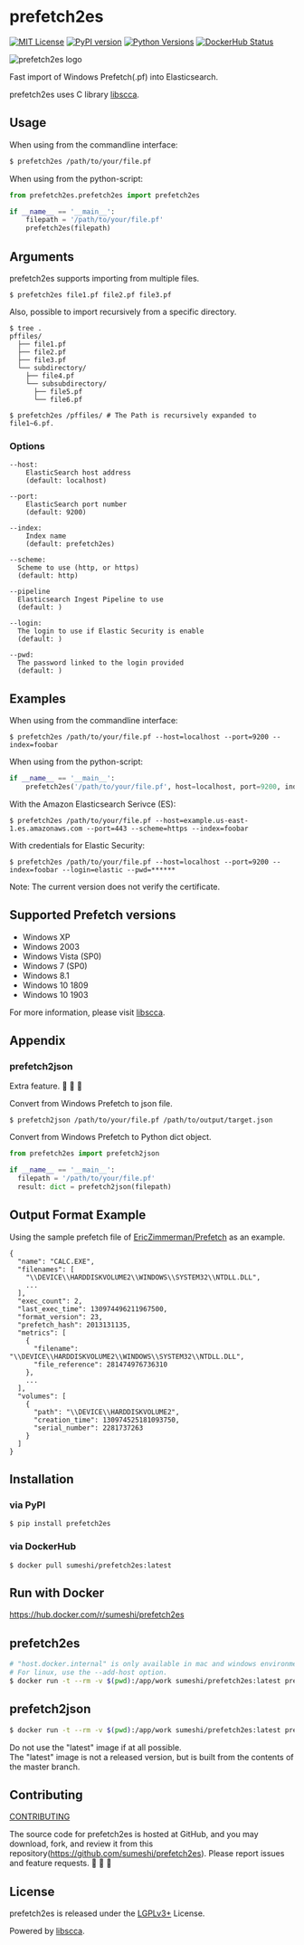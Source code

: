 # prefetch2es
[![MIT License](http://img.shields.io/badge/license-MIT-blue.svg?style=flat)](LICENSE)
[![PyPI version](https://badge.fury.io/py/prefetch2es.svg)](https://badge.fury.io/py/prefetch2es)
[![Python Versions](https://img.shields.io/pypi/pyversions/prefetch2es.svg)](https://pypi.org/project/prefetch2es/)
[![DockerHub Status](https://shields.io/docker/cloud/build/sumeshi/prefetch2es)](https://hub.docker.com/r/sumeshi/prefetch2es)

![prefetch2es logo](https://gist.githubusercontent.com/sumeshi/c2f430d352ae763273faadf9616a29e5/raw/fd3921cb75a484af98d795f194e9e4cb16b88515/prefetch2es.svg)

Fast import of Windows Prefetch(.pf) into Elasticsearch.

prefetch2es uses C library [libscca](https://github.com/libyal/libscca).

## Usage

When using from the commandline interface:

```bash
$ prefetch2es /path/to/your/file.pf
```

When using from the python-script:

```python
from prefetch2es.prefetch2es import prefetch2es

if __name__ == '__main__':
    filepath = '/path/to/your/file.pf'
    prefetch2es(filepath)
```

## Arguments
prefetch2es supports importing from multiple files.

```
$ prefetch2es file1.pf file2.pf file3.pf
```

Also, possible to import recursively from a specific directory.

```
$ tree .
pffiles/
  ├── file1.pf
  ├── file2.pf
  ├── file3.pf
  └── subdirectory/
    ├── file4.pf
    └── subsubdirectory/
      ├── file5.pf
      └── file6.pf

$ prefetch2es /pffiles/ # The Path is recursively expanded to file1~6.pf.
```

### Options
```
--host: 
    ElasticSearch host address
    (default: localhost)

--port: 
    ElasticSearch port number
    (default: 9200)

--index: 
    Index name
    (default: prefetch2es)

--scheme:
  Scheme to use (http, or https)
  (default: http)

--pipeline
  Elasticsearch Ingest Pipeline to use
  (default: )

--login:
  The login to use if Elastic Security is enable
  (default: )

--pwd:
  The password linked to the login provided
  (default: )

```

## Examples

When using from the commandline interface:

```
$ prefetch2es /path/to/your/file.pf --host=localhost --port=9200 --index=foobar
```

When using from the python-script:

```python
if __name__ == '__main__':
    prefetch2es('/path/to/your/file.pf', host=localhost, port=9200, index='foobar')
```

With the Amazon Elasticsearch Serivce (ES):

```
$ prefetch2es /path/to/your/file.pf --host=example.us-east-1.es.amazonaws.com --port=443 --scheme=https --index=foobar
```

With credentials for Elastic Security:

```
$ prefetch2es /path/to/your/file.pf --host=localhost --port=9200 --index=foobar --login=elastic --pwd=******
```

Note: The current version does not verify the certificate.

## Supported Prefetch versions

- Windows XP
- Windows 2003
- Windows Vista (SP0)
- Windows 7 (SP0)
- Windows 8.1
- Windows 10 1809
- Windows 10 1903

For more information, please visit [libscca](https://github.com/libyal/libscca).

## Appendix
### prefetch2json
Extra feature. 🍣 🍣 🍣

Convert from Windows Prefetch to json file.

```
$ prefetch2json /path/to/your/file.pf /path/to/output/target.json
```

Convert from Windows Prefetch to Python dict object.

```python
from prefetch2es import prefetch2json

if __name__ == '__main__':
  filepath = '/path/to/your/file.pf'
  result: dict = prefetch2json(filepath)
```

## Output Format Example
Using the sample prefetch file of [EricZimmerman/Prefetch](https://github.com/EricZimmerman/Prefetch) as an example.

```
{
  "name": "CALC.EXE",
  "filenames": [
    "\\DEVICE\\HARDDISKVOLUME2\\WINDOWS\\SYSTEM32\\NTDLL.DLL",
    ...
  ],
  "exec_count": 2,
  "last_exec_time": 130974496211967500,
  "format_version": 23,
  "prefetch_hash": 2013131135,
  "metrics": [
    {
      "filename": "\\DEVICE\\HARDDISKVOLUME2\\WINDOWS\\SYSTEM32\\NTDLL.DLL",
      "file_reference": 281474976736310
    },
    ...
  ],
  "volumes": [
    {
      "path": "\\DEVICE\\HARDDISKVOLUME2",
      "creation_time": 130974525181093750,
      "serial_number": 2281737263
    }
  ]
}
```

## Installation

### via PyPI
```
$ pip install prefetch2es
```

### via DockerHub
```
$ docker pull sumeshi/prefetch2es:latest
```

## Run with Docker
https://hub.docker.com/r/sumeshi/prefetch2es


## prefetch2es
```bash
# "host.docker.internal" is only available in mac and windows environments.
# For linux, use the --add-host option.
$ docker run -t --rm -v $(pwd):/app/work sumeshi/prefetch2es:latest prefetch2es /app/work/SAMPLE.pf --host=host.docker.internal
```

## prefetch2json
```bash
$ docker run -t --rm -v $(pwd):/app/work sumeshi/prefetch2es:latest prefetch2es /app/work/SAMPLE.pf /app/work/out.json
```

Do not use the "latest" image if at all possible.  
The "latest" image is not a released version, but is built from the contents of the master branch.

## Contributing

[CONTRIBUTING](https://github.com/sumeshi/prefetch2es/blob/master/CONTRIBUTING.md)

The source code for prefetch2es is hosted at GitHub, and you may download, fork, and review it from this repository(https://github.com/sumeshi/prefetch2es).
Please report issues and feature requests. :sushi: :sushi: :sushi:

## License
prefetch2es is released under the [LGPLv3+](https://github.com/sumeshi/prefetch2es/blob/master/LICENSE) License.

Powered by [libscca](https://github.com/libyal/libscca).
